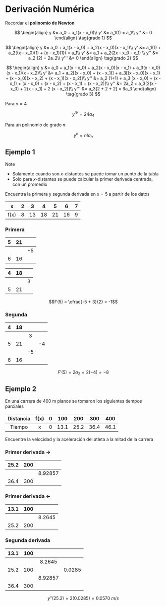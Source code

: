 # Derivación Numérica

Recordar el **polinomio de Newton**

$$
\begin{align}
y &= a_0 + a_1(x - x_0)\\
y' &= a_1(1) = a_1\\
y'' &= 0
\end{align} \tag{grado 1}
$$

$$
\begin{align}
y    &= a_0 + a_1(x - x_0) + a_2(x - x_0)(x - x_1)\\
y'   &= a_1(1) + a_2((x - x_0)(1) + (x - x_1)(1)) = a_1\\
y'   &= a_1 + a_2(2x - x_0 - x_1) \\
y''  &= a_2 (2) = 2a_2\\
y''' &= 0
\end{align} \tag{grado 2}
$$

$$
\begin{align}
y &= a_0 + a_1(x - x_0) + a_2(x - x_0)(x - x_1) + a_3(x - x_0)(x - x_1)(x - x_2)\\
y' &= a_1 + a_2[(x - x_0) + (x - x_1)] + a_3[(x - x_0)(x - x_1) + (x - x_0)(x - x_2) + (x - x_1)(x - x_2)]\\
y'' &= a_2 (1+1) + a_3 [x - x_0) + (x - x_1) + (x - x_0) + (x - x_2) + (x - x_1) + (x - x_2)]\\
y'' &= 2a_2 + a_3[2(x - x_0) + 2(x - x_1) + 2 (x - x_2)]\\
y''' &= a_3[2 + 2 + 2] = 6a_3
\end{align} \tag{grado 3}
$$

Para $n=4$

$$y^{IV} = 24a_4$$

Para un polinomio de grado $n$

$$y^n = n!a_n$$

## Ejemplo 1

> [!NOTE]
>
> - Solamente cuando son $x$-distantes se puede tomar un punto de la tabla
> - Solo para $x$-distantes se puede calcular la primer derivada centrada, con
>   un promedio

Encuentra la primera y segunda derivada en $x = 5$ a partir de los datos

|  x   |  2  |  3  |  4  |  5  |  6  |  7  |
| :--: | :-: | :-: | :-: | :-: | :-: | :-: |
| f(x) |  8  | 13  | 18  | 21  | 16  |  9  |

### Primera

|  5  | 21  |     |
| :-: | :-: | :-: |
|     |     | -5  |
|  6  | 16  |     |

|  4  | 18  |     |
| :-: | :-: | :-: |
|     |     |  3  |
|  5  | 21  |     |

$$f'(5) = \cfrac{-5 + 3}{2} = -1$$

### Segunda

|  4  | 18  |     |     |
| :-: | :-: | :-: | :-: |
|     |     |  3  |     |
|  5  | 21  |     | -4  |
|     |     | -5  |     |
|  6  | 16  |     |     |

$$F'(5) = 2a_2 = 2(-4) = -8$$

## Ejemplo 2

En una carrera de 400 m planos se tomaron los siguientes tiempos parciales

| Distancia | f(x) |  0  | 100  | 200  | 300  | 400  |
| :-------: | :--: | :-: | :--: | :--: | :--: | :--: |
|  Tiempo   |  x   |  0  | 13.1 | 25.2 | 36.4 | 46.1 |

Encuentre la velocidad y la aceleración del atleta a la mitad de la carrera

### Primer derivada ->

| 25.2 | 200 |         |
| :--: | :-: | :-----: |
|      |     | 8.92857 |
| 36.4 | 300 |         |

### Primer derivada <-

| 13.1 | 100 |        |
| :--: | :-: | :----: |
|      |     | 8.2645 |
| 25.2 | 200 |        |

### Segunda derivada

| 13.1 | 100 |         |        |
| :--: | :-: | :-----: | :----: |
|      |     | 8.2645  |        |
| 25.2 | 200 |         | 0.0285 |
|      |     | 8.92857 |        |
| 36.4 | 300 |         |        |

$$y'' (25.2) = 2(0.0285) = 0.0570\ m/s$$
